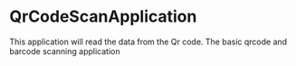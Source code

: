 # QrCodeScanApplication
This application will read the data from the Qr code.
The basic qrcode and barcode scanning application
